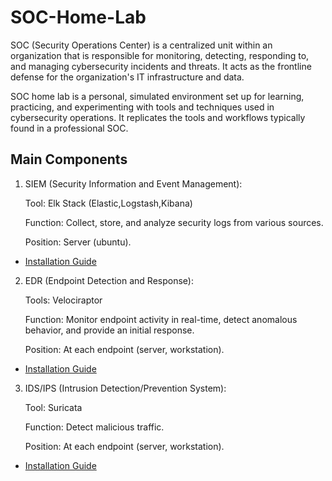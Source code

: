 # SOC-Home-Lab
SOC (Security Operations Center) is a centralized unit within an organization that is responsible for monitoring, detecting, responding to, and managing cybersecurity incidents and threats. It acts as the frontline defense for the organization's IT infrastructure and data.

SOC home lab is a personal, simulated environment set up for learning, practicing, and experimenting with tools and techniques used in cybersecurity operations. It replicates the tools and workflows typically found in a professional SOC.


## Main Components

1. SIEM (Security Information and Event Management):

    Tool: Elk Stack (Elastic,Logstash,Kibana)
  
    Function: Collect, store, and analyze security logs from various sources.
  
    Position: Server (ubuntu).

  - [Installation Guide](https://github.com/zalf179/SOC-Home-Lab/blob/main/Wazuh.md)  

2. EDR (Endpoint Detection and Response):

    Tools: Velociraptor
  
    Function: Monitor endpoint activity in real-time, detect anomalous behavior, and provide an initial response.
  
    Position: At each endpoint (server, workstation).
   
- [Installation Guide](https://github.com/zalf179/SOC-Home-Lab)

3. IDS/IPS (Intrusion Detection/Prevention System):

    Tool: Suricata
  
    Function: Detect malicious traffic.
  
    Position: At each endpoint (server, workstation).
   
- [Installation Guide](https://github.com/zalf179/SOC-Home-Lab)
